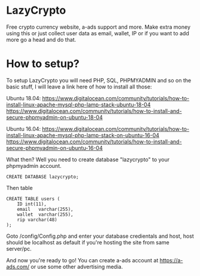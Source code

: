 # LazyCrypto
Free crypto currency website, a-ads support and more. Make extra money using this or just collect user data as email, wallet, IP or if you want to add more go a head and do that.

# How to setup?
To setup LazyCrypto you will need PHP, SQL, PHPMYADMIN and so on the basic stuff, I will leave a link here of how to install all those: 

Ubuntu 18.04:
https://www.digitalocean.com/community/tutorials/how-to-install-linux-apache-mysql-php-lamp-stack-ubuntu-18-04
https://www.digitalocean.com/community/tutorials/how-to-install-and-secure-phpmyadmin-on-ubuntu-18-04

Ubuntu 16.04:
https://www.digitalocean.com/community/tutorials/how-to-install-linux-apache-mysql-php-lamp-stack-on-ubuntu-16-04
https://www.digitalocean.com/community/tutorials/how-to-install-and-secure-phpmyadmin-on-ubuntu-16-04

What then? Well you need to create database "lazycrypto" to your phpmyadmin account.
```
CREATE DATABASE lazycrypto;
```
Then table 
```
CREATE TABLE users (
    ID int(11),
    email	varchar(255),
    wallet	varchar(255),
    rip	varchar(48)	
); 
```

Goto /config/Config.php and enter your database credientals and host, host should be localhost as default if you're hosting the site from same server/pc.

And now you're ready to go!
You can create a-ads account at https://a-ads.com/ or use some other advertising media.
